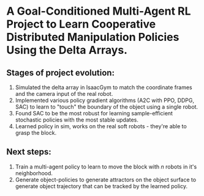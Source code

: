 # A Goal-Conditioned Multi-Agent RL Project to Learn Cooperative Distributed Manipulation Policies Using the Delta Arrays.

## Stages of project evolution:
1. Simulated the delta array in IsaacGym to match the coordinate frames and the camera input of the real robot.
2. Implemented various policy gradient algorithms (A2C with PPO, DDPG, SAC) to learn to "touch" the boundary of the object using a single robot.
3. Found SAC to be the most robust for learning sample-efficient stochastic policies with the most stable updates. 
4. Learned policy in sim, works on the real soft robots - they're able to grasp the block.

## Next steps: 
1. Train a multi-agent policy to learn to move the block with *n* robots in it's neighborhood. 
2. Generate object-policies to generate attractors on the object surface to generate object trajectory that can be tracked by the learned policy.